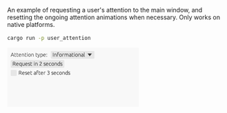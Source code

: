 An example of requesting a user's attention to the main window, and resetting the ongoing attention animations when necessary. Only works on native platforms.

```sh
cargo run -p user_attention
```

![](screenshot.png)
